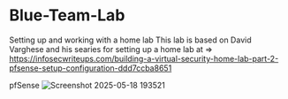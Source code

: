 # Blue-Team-Lab
Setting up and working with a home lab
 This lab is based on David Varghese and his searies for setting up a home lab at => https://infosecwriteups.com/building-a-virtual-security-home-lab-part-2-pfsense-setup-configuration-ddd7ccba8651


pfSense
![Screenshot 2025-05-18 193521](https://github.com/user-attachments/assets/09955924-e557-44dd-893b-270c4b103460)
